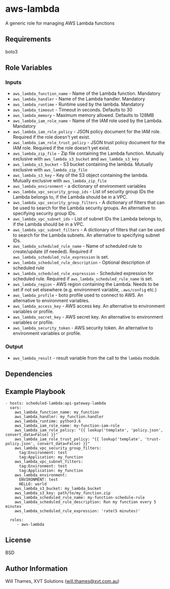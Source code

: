 aws-lambda
==========

A generic role for managing AWS Lambda functions

Requirements
------------

boto3

Role Variables
--------------

### Inputs

* `aws_lambda_function_name` - Name of the Lambda function. Mandatory
* `aws_lambda_handler` - Name of the Lambda handler. Mandatory
* `aws_lambda_runtime` - Runtime used by the lambda. Mandatory
* `aws_lambda_timeout` - Timeout in seconds. Defaults to 30
* `aws_lambda_memory` - Maximum memory allowed. Defaults to 128MB
* `aws_lambda_iam_role_name` - Name of the IAM role used by the Lambda. Mandatory
* `aws_lambda_iam_role_policy` - JSON policy document for the IAM role.
  Required if the role doesn't yet exist.
* `aws_lambda_iam_role_trust_policy` - JSON trust policy document for the IAM role.
  Required if the role doesn't yet exist.
* `aws_lambda_zip_file` - Zip file containing the Lambda function.
  Mutually exclusive with `aws_lambda_s3_bucket` and `aws_lambda_s3_key`
* `aws_lambda_s3_bucket` - S3 bucket containing the lambda. Mutually exclusive with `aws_lambda_zip_file`
* `aws_lambda_s3_key` - Key of the S3 object containing the lambda. Mutually exclusive with `aws_lambda_zip_file`
* `aws_lambda_environment` - a dictionary of environment variables
* `aws_lambda_vpc_security_group_ids` - List of security group IDs the Lambda belongs to, if the Lambda
  should be in a VPC.
* `aws_lambda_vpc_security_group_filters` - A dictionary of filters that can be used to search for the Lambda
  security groups. An alternative to specifying security group IDs.
* `aws_lambda_vpc_subnet_ids` - List of subnet IDs the Lambda belongs to, if the Lambda should be in a VPC.
* `aws_lambda_vpc_subnet_filters` - A dictionary of filters that can be used to search for the Lambda
  subnets. An alternative to specifying subnet IDs.
* `aws_lambda_scheduled_rule_name` - Name of scheduled rule to create/update (if needed). Required if
  `aws_lambda_scheduled_rule_expression` is set.
* `aws_lambda_scheduled_rule_description` - Optional description of scheduled rule
* `aws_lambda_scheduled_rule_expression` - Scheduled expression for scheduled rule. Required if
  `aws_lambda_scheduled_rule_name` is set.
* `aws_lambda_region` - AWS region containing the Lambda. Needs to be set if not set elsewhere (e.g. environment
  variable, `.aws/config` etc.)
* `aws_lambda_profile` - boto profile used to connect to AWS. An alternative to environment variables.
* `aws_lambda_access_key` - AWS access key. An alternative to environment variables or profile.
* `aws_lambda_secret_key` - AWS secret key. An alternative to environment variables or profile.
* `aws_lambda_security_token` - AWS security token. An alternative to environment variables or profile.

### Output

* `aws_lambda_result` - result variable from the call to the `lambda` module.

Dependencies
------------


Example Playbook
----------------

    - hosts: scheduled-lambda:api-gateway-lambda
      vars:
        aws_lambda_function_name: my_function
        aws_lambda_handler: my_function.handler
        aws_lambda_runtime: python3.6
        aws_lambda_iam_role_name: my-function-iam-role
        aws_lambda_iam_role_policy: "{{ lookup('template', 'policy.json', convert_data=False) }}"
        aws_lambda_iam_role_trust_policy: "{{ lookup('template', 'trust-policy.json', convert_data=False) }}"
        aws_lambda_vpc_security_group_filters:
          tag:Environment: test
          tag:Application: my_function
        aws_lambda_vpc_subnet_filters:
          tag:Environment: test
          tag:Application: my_function
        aws_lambda_environment:
          ENVIRONMENT: test
          HELLO: world
        aws_lambda_s3_bucket: my_lambda_bucket
        aws_lambda_s3_key: path/to/my_function.zip
        aws_lambda_scheduled_rule_name: my-function-schedule-rule
        aws_lambda_scheduled_rule_description: Run my function every 5 minutes
        aws_lambda_scheduled_rule_expression: 'rate(5 minutes)'

      roles:
         - aws-lambda

License
-------

BSD

Author Information
------------------

Will Thames, XVT Solutions (will.thames@xvt.com.au)
